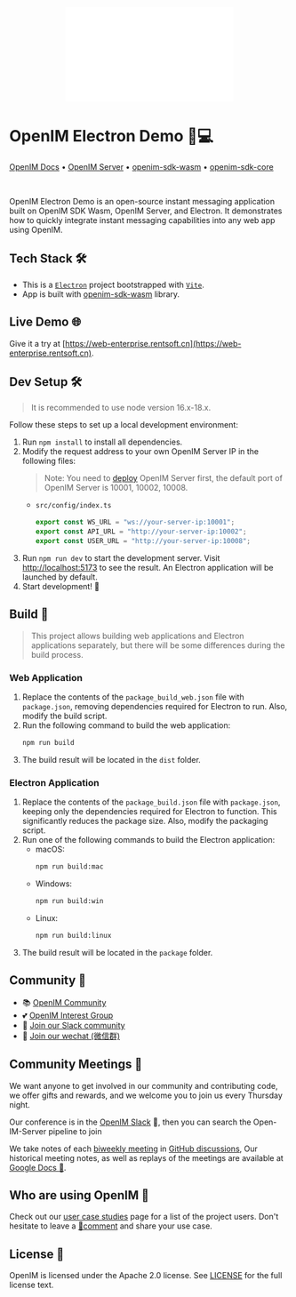 <p align="center">
    <a href="https://www.openim.online">
        <img src="./docs/images/openim-logo.gif" width="60%" height="30%"/>
    </a>
</p>

# OpenIM Electron Demo 💬💻

<p>
  <a href="https://docs.openim.io/">OpenIM Docs</a>
  •
  <a href="https://github.com/openimsdk/open-im-server">OpenIM Server</a>
  •
  <a href="https://github.com/openimsdk/open-im-sdk-web-wasm">openim-sdk-wasm</a>
  •
  <a href="https://github.com/openimsdk/openim-sdk-core">openim-sdk-core</a>
</p>

<br>

OpenIM Electron Demo is an open-source instant messaging application built on OpenIM SDK Wasm, OpenIM Server, and Electron. It demonstrates how to quickly integrate instant messaging capabilities into any web app using OpenIM.

## Tech Stack 🛠️

- This is a [`Electron`](https://www.electronjs.org/) project bootstrapped with [`Vite`](https://vitejs.dev/).
- App is built with [openim-sdk-wasm](https://github.com/openimsdk/open-im-sdk-web-wasm) library.

## Live Demo 🌐

Give it a try at [https://web-enterprise.rentsoft.cn](https://web-enterprise.rentsoft.cn).

## Dev Setup 🛠️

> It is recommended to use node version 16.x-18.x.

Follow these steps to set up a local development environment:

1. Run `npm install` to install all dependencies.
2. Modify the request address to your own OpenIM Server IP in the following files:
   > Note: You need to [deploy](https://docs.openim.io/guides/gettingStarted/dockerCompose) OpenIM Server first, the default port of OpenIM Server is 10001, 10002, 10008.
   - `src/config/index.ts`
     ```js
     export const WS_URL = "ws://your-server-ip:10001";
     export const API_URL = "http://your-server-ip:10002";
     export const USER_URL = "http://your-server-ip:10008";
     ```
3. Run `npm run dev` to start the development server. Visit [http://localhost:5173](http://localhost:5173) to see the result. An Electron application will be launched by default.
4. Start development! 🎉

## Build 🚀

> This project allows building web applications and Electron applications separately, but there will be some differences during the build process.

### Web Application

1. Replace the contents of the `package_build_web.json` file with `package.json`, removing dependencies required for Electron to run. Also, modify the build script.
2. Run the following command to build the web application:
   ```bash
   npm run build
   ```
3. The build result will be located in the `dist` folder.

### Electron Application

1. Replace the contents of the `package_build.json` file with `package.json`, keeping only the dependencies required for Electron to function. This significantly reduces the package size. Also, modify the packaging script.
2. Run one of the following commands to build the Electron application:
   - macOS:
     ```bash
     npm run build:mac
     ```
   - Windows:
     ```bash
     npm run build:win
     ```
   - Linux:
     ```bash
     npm run build:linux
     ```
3. The build result will be located in the `package` folder.

## Community :busts_in_silhouette:

- 📚 [OpenIM Community](https://github.com/OpenIMSDK/community)
- 💕 [OpenIM Interest Group](https://github.com/Openim-sigs)
- 🚀 [Join our Slack community](https://join.slack.com/t/openimsdk/shared_invite/zt-2hljfom5u-9ZuzP3NfEKW~BJKbpLm0Hw)
- :eyes: [Join our wechat (微信群)](https://openim-1253691595.cos.ap-nanjing.myqcloud.com/WechatIMG20.jpeg)

## Community Meetings :calendar:

We want anyone to get involved in our community and contributing code, we offer gifts and rewards, and we welcome you to join us every Thursday night.

Our conference is in the [OpenIM Slack](https://join.slack.com/t/openimsdk/shared_invite/zt-2hljfom5u-9ZuzP3NfEKW~BJKbpLm0Hw) 🎯, then you can search the Open-IM-Server pipeline to join

We take notes of each [biweekly meeting](https://github.com/orgs/OpenIMSDK/discussions/categories/meeting) in [GitHub discussions](https://github.com/openimsdk/open-im-server/discussions/categories/meeting), Our historical meeting notes, as well as replays of the meetings are available at [Google Docs :bookmark_tabs:](https://docs.google.com/document/d/1nx8MDpuG74NASx081JcCpxPgDITNTpIIos0DS6Vr9GU/edit?usp=sharing).

## Who are using OpenIM :eyes:

Check out our [user case studies](https://github.com/OpenIMSDK/community/blob/main/ADOPTERS.md) page for a list of the project users. Don't hesitate to leave a [📝comment](https://github.com/openimsdk/open-im-server/issues/379) and share your use case.

## License :page_facing_up:

OpenIM is licensed under the Apache 2.0 license. See [LICENSE](https://github.com/openimsdk/open-im-server/tree/main/LICENSE) for the full license text.
